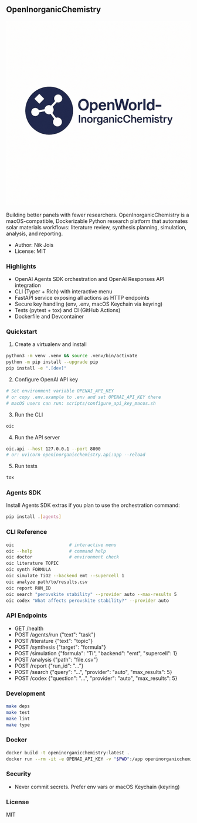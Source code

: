 ## OpenInorganicChemistry

![OpenWorld-InorganicChemistry](OpenWorld-InorganicChemistry.png)

Building better panels with fewer researchers. OpenInorganicChemistry is a macOS-compatible, Dockerizable Python research platform that automates solar materials workflows: literature review, synthesis planning, simulation, analysis, and reporting.

- Author: Nik Jois
- License: MIT

### Highlights
- OpenAI Agents SDK orchestration and OpenAI Responses API integration
- CLI (Typer + Rich) with interactive menu
- FastAPI service exposing all actions as HTTP endpoints
- Secure key handling (env, .env, macOS Keychain via keyring)
- Tests (pytest + tox) and CI (GitHub Actions)
- Dockerfile and Devcontainer

### Quickstart
1) Create a virtualenv and install
```bash
python3 -m venv .venv && source .venv/bin/activate
python -m pip install --upgrade pip
pip install -e ".[dev]"
```

2) Configure OpenAI API key
```bash
# Set environment variable OPENAI_API_KEY
# or copy .env.example to .env and set OPENAI_API_KEY there
# macOS users can run: scripts/configure_api_key_macos.sh
```

3) Run the CLI
```bash
oic
```

4) Run the API server
```bash
oic.api --host 127.0.0.1 --port 8000
# or: uvicorn openinorganicchemistry.api:app --reload
```

5) Run tests
```bash
tox
```

### Agents SDK
Install Agents SDK extras if you plan to use the orchestration command:
```bash
pip install .[agents]
```

### CLI Reference
```bash
oic                     # interactive menu
oic --help              # command help
oic doctor              # environment check
oic literature TOPIC
oic synth FORMULA
oic simulate TiO2 --backend emt --supercell 1
oic analyze path/to/results.csv
oic report RUN_ID
oic search "perovskite stability" --provider auto --max-results 5
oic codex "What affects perovskite stability?" --provider auto
```

### API Endpoints
- GET /health
- POST /agents/run {"text": "task"}
- POST /literature {"text": "topic"}
- POST /synthesis {"target": "formula"}
- POST /simulation {"formula": "Ti", "backend": "emt", "supercell": 1}
- POST /analysis {"path": "file.csv"}
- POST /report {"run_id": "..."}
- POST /search {"query": "...", "provider": "auto", "max_results": 5}
- POST /codex {"question": "...", "provider": "auto", "max_results": 5}

### Development
```bash
make deps
make test
make lint
make type
```

### Docker
```bash
docker build -t openinorganicchemistry:latest .
docker run --rm -it -e OPENAI_API_KEY -v "$PWD":/app openinorganicchemistry:latest oic
```

### Security
- Never commit secrets. Prefer env vars or macOS Keychain (keyring)

### License
MIT

